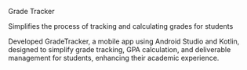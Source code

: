 Grade Tracker

Simplifies the process of tracking and calculating grades for students

Developed GradeTracker, a mobile app using Android Studio and Kotlin, designed to simplify grade tracking, GPA calculation, and deliverable management for students, enhancing their academic experience.
